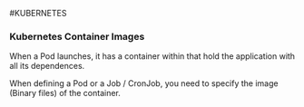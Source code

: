 #KUBERNETES 

### Kubernetes Container Images

When a Pod launches, it has a container within that hold the application with all its dependences. 

When defining a Pod or a Job / CronJob, you need to specify the image (Binary files) of the container. 

